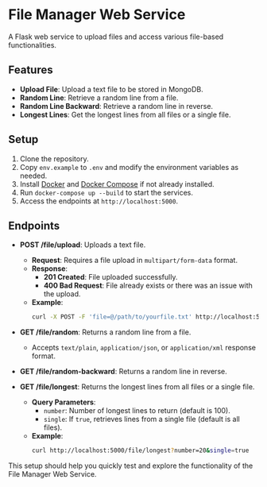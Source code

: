 # File Manager Web Service

A Flask web service to upload files and access various file-based functionalities.

## Features
- **Upload File**: Upload a text file to be stored in MongoDB.
- **Random Line**: Retrieve a random line from a file.
- **Random Line Backward**: Retrieve a random line in reverse.
- **Longest Lines**: Get the longest lines from all files or a single file.

## Setup

1. Clone the repository.
2. Copy `env.example` to `.env` and modify the environment variables as needed.
3. Install [Docker](https://docs.docker.com/get-docker/) and [Docker Compose](https://docs.docker.com/compose/install/) if not already installed.
4. Run `docker-compose up --build` to start the services.
5. Access the endpoints at `http://localhost:5000`.


## Endpoints

- **POST /file/upload**: Uploads a text file.
  - **Request**: Requires a file upload in `multipart/form-data` format.
  - **Response**:
    - **201 Created**: File uploaded successfully.
    - **400 Bad Request**: File already exists or there was an issue with the upload.
  - **Example**:
    ```bash
    curl -X POST -F 'file=@/path/to/yourfile.txt' http://localhost:5000/file/upload
    ```

- **GET /file/random**: Returns a random line from a file.
  - Accepts `text/plain`, `application/json`, or `application/xml` response format.
  
- **GET /file/random-backward**: Returns a random line in reverse.

- **GET /file/longest**: Returns the longest lines from all files or a single file.
  - **Query Parameters**:
    - `number`: Number of longest lines to return (default is 100).
    - `single`: If `true`, retrieves lines from a single file (default is all files).
  - **Example**:
    ```bash
    curl http://localhost:5000/file/longest?number=20&single=true
    ```

This setup should help you quickly test and explore the functionality of the File Manager Web Service.
